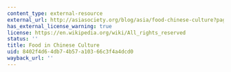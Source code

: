 ```yaml
---
content_type: external-resource
external_url: http://asiasociety.org/blog/asia/food-chinese-culture?page=0,0
has_external_license_warning: true
license: https://en.wikipedia.org/wiki/All_rights_reserved
status: ''
title: Food in Chinese Culture
uid: 8402f4d6-4db7-4b57-a103-66c3f4a4dcd0
wayback_url: ''
---
```

